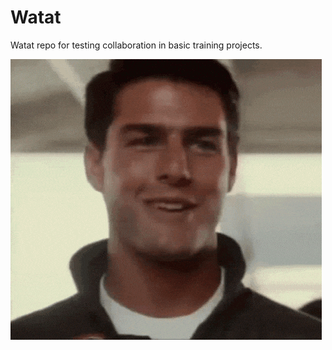 # Watat

Watat repo for testing collaboration in basic training projects.

[![Maverick](Arthur/assets/top-gun-maverick.gif "Mav with aviators")](https://github.com/ArtMontenegro/Watat)